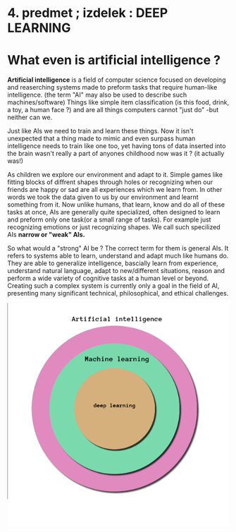 


# 4. predmet ; izdelek : DEEP LEARNING

# What even is artificial intelligence ?

**Artificial intelligence** is a field of computer science focused on developing and reaserching systems made to preform tasks that require human-like intelligence. (the term "AI" may also be used to describe such machines/software) 
Things like simple item classification (is this food, drink, a toy, a human face ?) and are all things computers cannot "just do" 
-but neither can we.

Just like AIs we need to train and learn these things. Now it isn't unexpected that a thing made to mimic and even surpass human intelligence needs to train like one too, yet having tons of data inserted into the brain wasn't really a part of anyones childhood now was it ? (it actually was!) 

As children we explore our environment and adapt to it. Simple games like fitting blocks of diffrent shapes through holes or recognizing when our friends are happy or sad are all experiences which we learn from. In other words we took the data given to us by our environment and learnt something from it. 
Now unlike humans, that learn, know and do all of these tasks at once, AIs are generally quite specialized, often designed to learn and preform only one task(or a small range of tasks). For example just recognizing emotions or just recognizing shapes. We call such specilized AIs **narrow or "weak" AIs.**

So what would a "strong" AI be ? The correct term for them is general AIs. It refers to systems able to learn, understand and adapt much like humans do. They are able to generalize intelligence, bascially learn from experience, understand natural language, adapt to new/different situations, reason and perform a wide variety of cognitive tasks at a human level or beyond.
Creating such a complex system is currently only a goal in the field of AI, presenting many significant technical, philosophical, and ethical challenges.


<!--  -->
![ai vs machine learning vs deep learning](/assets/ai_ml_dl.png)

